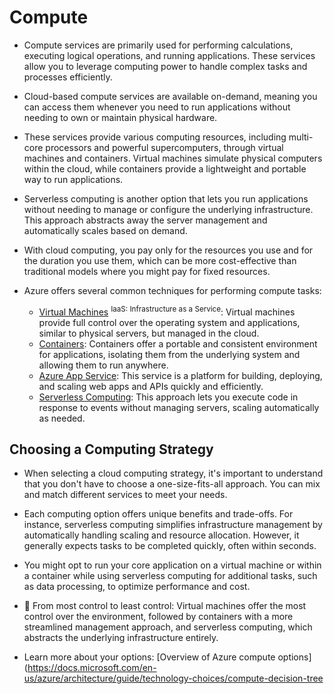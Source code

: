 # Compute

- Compute services are primarily used for performing calculations, executing logical operations, and running applications. These services allow you to leverage computing power to handle complex tasks and processes efficiently.
  
- Cloud-based compute services are available on-demand, meaning you can access them whenever you need to run applications without needing to own or maintain physical hardware.

- These services provide various computing resources, including multi-core processors and powerful supercomputers, through virtual machines and containers. Virtual machines simulate physical computers within the cloud, while containers provide a lightweight and portable way to run applications.

- Serverless computing is another option that lets you run applications without needing to manage or configure the underlying infrastructure. This approach abstracts away the server management and automatically scales based on demand.

- With cloud computing, you pay only for the resources you use and for the duration you use them, which can be more cost-effective than traditional models where you might pay for fixed resources.

- Azure offers several common techniques for performing compute tasks:
  - [Virtual Machines](./3.1.1.%20Virtual%20Machines.md) <sup>IaaS: Infrastructure as a Service</sup>: Virtual machines provide full control over the operating system and applications, similar to physical servers, but managed in the cloud.
  - [Containers](./3.1.2.%20Containers.md): Containers offer a portable and consistent environment for applications, isolating them from the underlying system and allowing them to run anywhere.
  - [Azure App Service](./3.1.3.%20App%20Service.md): This service is a platform for building, deploying, and scaling web apps and APIs quickly and efficiently.
  - [Serverless Computing](./3.1.4.%20Serverless%20Computing.md): This approach lets you execute code in response to events without managing servers, scaling automatically as needed.

## Choosing a Computing Strategy

- When selecting a cloud computing strategy, it's important to understand that you don't have to choose a one-size-fits-all approach. You can mix and match different services to meet your needs.

- Each computing option offers unique benefits and trade-offs. For instance, serverless computing simplifies infrastructure management by automatically handling scaling and resource allocation. However, it generally expects tasks to be completed quickly, often within seconds.

- You might opt to run your core application on a virtual machine or within a container while using serverless computing for additional tasks, such as data processing, to optimize performance and cost.

- 📝 From most control to least control: Virtual machines offer the most control over the environment, followed by containers with a more streamlined management approach, and serverless computing, which abstracts the underlying infrastructure entirely.

- Learn more about your options: [Overview of Azure compute options](https://docs.microsoft.com/en-us/azure/architecture/guide/technology-choices/compute-decision-tree
